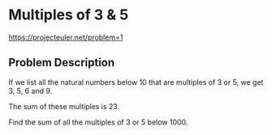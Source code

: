 # Multiples of 3 & 5 #

https://projecteuler.net/problem=1

## Problem Description ## 

If we list all the natural numbers below 10 that are multiples of 3 or 5, we get 3, 5, 6 and 9. 

The sum of these multiples is 23.

Find the sum of all the multiples of 3 or 5 below 1000.
